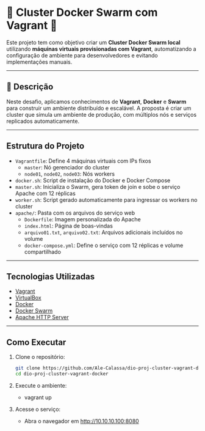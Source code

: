 # 🐳 Cluster Docker Swarm com Vagrant 🐳

Este projeto tem como objetivo criar um **Cluster Docker Swarm local** utilizando **máquinas virtuais provisionadas com Vagrant**, automatizando a configuração de ambiente para desenvolvedores e evitando implementações manuais.

---

## 📜 Descrição

Neste desafio, aplicamos conhecimentos de **Vagrant**, **Docker** e **Swarm** para construir um ambiente distribuído e escalável. A proposta é criar um cluster que simula um ambiente de produção, com múltiplos nós e serviços replicados automaticamente.

---

## Estrutura do Projeto

- `Vagrantfile`: Define 4 máquinas virtuais com IPs fixos
  - `master`: Nó gerenciador do cluster
  - `node01`, `node02`, `node03`: Nós workers
- `docker.sh`: Script de instalação do Docker e Docker Compose
- `master.sh`: Inicializa o Swarm, gera token de join e sobe o serviço Apache com 12 réplicas
- `worker.sh`: Script gerado automaticamente para ingressar os workers no cluster
- `apache/`: Pasta com os arquivos do serviço web
  - `Dockerfile`: Imagem personalizada do Apache
  - `index.html`: Página de boas-vindas
  - `arquivo01.txt`, `arquivo02.txt`: Arquivos adicionais incluídos no volume
  - `docker-compose.yml`: Define o serviço com 12 réplicas e volume compartilhado

---

## Tecnologias Utilizadas

- [Vagrant](https://www.vagrantup.com/)
- [VirtualBox](https://www.virtualbox.org/)
- [Docker](https://www.docker.com/)
- [Docker Swarm](https://docs.docker.com/engine/swarm/)
- [Apache HTTP Server](https://httpd.apache.org/)

---

## Como Executar

1. Clone o repositório:
   ```bash
   git clone https://github.com/Ale-Calassa/dio-proj-cluster-vagrant-docker.git
   cd dio-proj-cluster-vagrant-docker
2. Execute o ambiente:
   - vagrant up

3. Acesse o serviço:
   - Abra o navegador em http://10.10.10.100:8080
